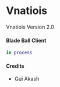 # Vnatiois
Vnatiois Version 2.0
 #### Blade Ball Client
```lua
in process
```

#### Credits
- Gui 
Akash
